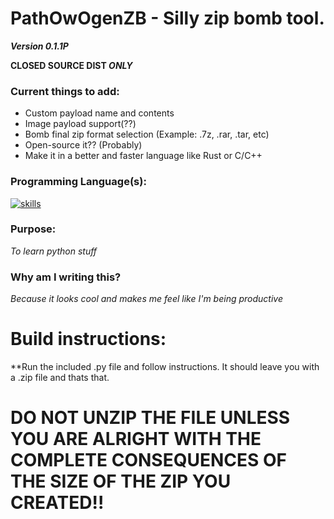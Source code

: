 # PathOwOgenZB - Silly zip bomb tool.
***Version 0.1.1P***

**CLOSED SOURCE DIST *ONLY***

### Current things to add:

* Custom payload name and contents
* Image payload support(??)
* Bomb final zip format selection (Example: .7z, .rar, .tar, etc)
* Open-source it?? (Probably)
* Make it in a better and faster language like Rust or C/C++

### Programming Language(s):

[![skills](https://skillicons.dev/icons?i=python)](https://skillicons.dev)
### Purpose: 

*To learn python stuff*

### Why am I writing this?

*Because it looks cool and makes me feel like I'm being productive*

# Build instructions:

**Run the included .py file and follow instructions. It should leave you with a <insert name you gave>.zip file and thats that.

# DO NOT UNZIP THE FILE UNLESS YOU ARE ALRIGHT WITH THE COMPLETE CONSEQUENCES OF THE SIZE OF THE ZIP YOU CREATED!!


